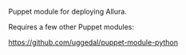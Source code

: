 Puppet module for deploying Allura.

Requires a few other Puppet modules:

https://github.com/uggedal/puppet-module-python
